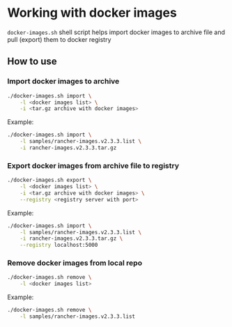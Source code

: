 # Working with docker images

`docker-images.sh` shell script helps import docker images to archive file and pull (export) them to docker registry

## How to use

### Import docker images to archive

```sh
./docker-images.sh import \
    -l <docker images list> \
    -i <tar.gz archive with docker images>
```
Example:
```sh
./docker-images.sh import \
    -l samples/rancher-images.v2.3.3.list \
    -i rancher-images.v2.3.3.tar.gz
```

### Export docker images from archive file to registry

```sh
./docker-images.sh export \
    -l <docker images list> \
    -i <tar.gz archive with docker images> \
    --registry <registry server with port>
```
Example:
```sh
./docker-images.sh import \
    -l samples/rancher-images.v2.3.3.list \
    -i rancher-images.v2.3.3.tar.gz \
    --registry localhost:5000
```

### Remove docker images from local repo

```sh
./docker-images.sh remove \
    -l <docker images list>
```
Example:
```sh
./docker-images.sh remove \
    -l samples/rancher-images.v2.3.3.list 
```


